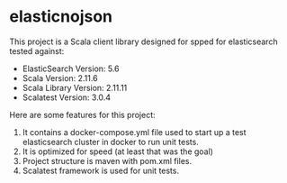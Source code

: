 # elasticnojson

This project is a Scala client library designed for spped for elasticsearch tested against:

* ElasticSearch Version: 5.6
* Scala Version: 2.11.6
* Scala Library Version: 2.11.11
* Scalatest Version: 3.0.4

Here are some features for this project:

1. It contains a docker-compose.yml file used to start up
a test elasticsearch cluster in docker to run unit tests.
1. It is optimized for speed (at least that was the goal)
1. Project structure is maven with pom.xml files.
1. Scalatest framework is used for unit tests.
